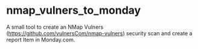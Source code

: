 # nmap_vulners_to_monday

A small tool to create an NMap Vulners (https://github.com/vulnersCom/nmap-vulners) security scan and create a report Item in Monday.com.
